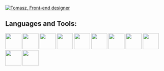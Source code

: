 [![Tomasz, Front-end designer](https://assets.selleo.com/banners/tbilka.svg)](https://selleo.com/)


## Languages and Tools:
<img src="https://user-images.githubusercontent.com/74007928/203987598-c4d06729-fc63-43eb-8cc3-a9ac95fd36cf.png" width="50"> <img src="https://user-images.githubusercontent.com/74007928/203987649-24a87949-aedf-4670-a82c-b99a526858b1.png" width="50"> <img src="https://user-images.githubusercontent.com/74007928/203987666-6f764e13-0665-4acf-a54d-e23333ad5407.png" width="50"> <img src="https://user-images.githubusercontent.com/74007928/203987677-4473b770-b652-4ed1-8b21-280bbe14bd21.png" width="50"> <img src="https://bryntum.com/wp-content/uploads/2019/03/ts-768x768.png" width="50" > <img src="https://user-images.githubusercontent.com/74007928/203987696-95267b20-5835-42bc-bf2c-0e03b0f3da78.png" width="50"> <img src="https://user-images.githubusercontent.com/74007928/203987711-cbf43777-9dbb-4bec-98d3-0646269b3f79.png" width="50"> <img src="https://user-images.githubusercontent.com/74007928/203987735-355b8fce-0bf6-49f3-877f-9a3b671291b3.png" width="50"> <img src="https://github.githubassets.com/images/modules/logos_page/GitHub-Mark.png" width="50"> <img src="https://encrypted-tbn0.gstatic.com/images?q=tbn:ANd9GcSRiEds76F5llPty6PIzVVXrBFZsHR8KwRVuQ&usqp=CAU" width="50">
 <img src="https://images.ctfassets.net/23aumh6u8s0i/6pjUKboBuFLvCKkE3esaFA/5f2101d6d2add5c615db5e98a553fc44/nextjs.jpeg" width="50" height="50">
